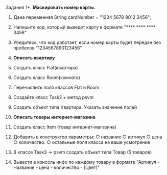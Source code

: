 Задания 
1*. **Маскировать номер карты.**

1. Дана переменная String cardNumber = "1234 5678 9012 3456";
2.	Напишите код, который выведет карту в формате "**** **** **** 3456"
3.	Убедитесь, что код работает, если номер карты будет передан без пробелов "1234567890123456"

2. **Описать квартиру**

1. Создать класс Flat(квартира)
2. Создать класс Room(комната)
3. Перечислить поля классов Flat и Room
4. Создайте класс Task2 + метод psvm
5. Создать объект типа Квартира. Указать значение полей

3. **Описать товары интернет-магазина**

1. Создать класс Item (товар интернет-магазина)
2. Добавить в конструктор параметры:
        ○	название
        ○	артикул
        ○	цена
        ○	количество.
        ○	остальные поля класса на ваше усмотрение
3. В классе Task3 -> psvm создать объект типа Товар (5 товаров)
4. Вывести в консоль инфо по каждому товару в формате
        "Артикул - Название - цена - количество - [Цвет]"